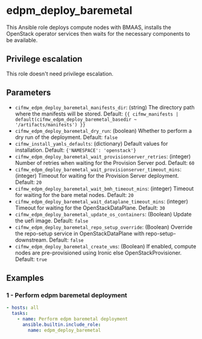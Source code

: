 # edpm_deploy_baremetal

This Ansible role deploys compute nodes with BMAAS, installs the OpenStack operator services then waits for the necessary components to be available.

## Privilege escalation

This role doesn't need privilege escalation.

## Parameters

* `cifmw_edpm_deploy_baremetal_manifests_dir`: (string) The directory path where the manifests will be stored. Default: `{{ cifmw_manifests | default(cifmw_edpm_deploy_baremetal_basedir ~ '/artifacts/manifests') }}`
* `cifmw_edpm_deploy_baremetal_dry_run`: (boolean) Whether to perform a dry run of the deployment. Default: `false`
* `cifmw_install_yamls_defaults`: (dictionary) Default values for installation. Default: `{'NAMESPACE': 'openstack'}`
* `cifmw_edpm_deploy_baremetal_wait_provisionserver_retries`: (integer) Number of retries when waiting for the Provision Server pod. Default: `60`
* `cifmw_edpm_deploy_baremetal_wait_provisionserver_timeout_mins`: (integer) Timeout for waiting for the Provision Server deployment. Default: `20`
* `cifmw_edpm_deploy_baremetal_wait_bmh_timeout_mins`: (integer) Timeout for waiting for the bare metal nodes. Default: `20`
* `cifmw_edpm_deploy_baremetal_wait_dataplane_timeout_mins`: (integer) Timeout for waiting for the OpenStackDataPlane. Default: `30`
* `cifmw_edpm_deploy_baremetal_update_os_containers`: (Boolean) Update the uefi image. Default: `false`
* `cifmw_edpm_deploy_baremetal_repo_setup_override`: (Boolean) Override the repo-setup service in OpenStackDataPlane with repo-setup-downstream. Default: `false`
* `cifmw_edpm_deploy_baremetal_create_vms`: (Boolean) If enabled, compute nodes are pre-provisioned using Ironic else OpenStackProvisioner. Default: `true`

## Examples

### 1 - Perform edpm baremetal deployment

```yaml
- hosts: all
  tasks:
    - name: Perform edpm baremetal deployment
      ansible.builtin.include_role:
        name: edpm_deploy_baremetal
```
